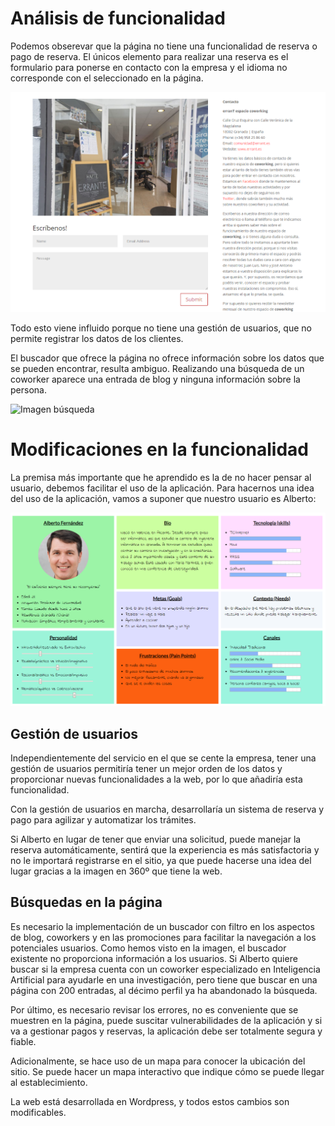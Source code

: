 # Análisis de funcionalidad

Podemos obserevar que la página no tiene una funcionalidad de reserva o pago de reserva. El únicos elemento
para realizar una reserva es el formulario para ponerse en contacto con la empresa y el idioma no corresponde
con el seleccionado en la página.

![Imagen reserva](Reserva.PNG)

Todo esto viene influido porque no tiene una gestión de usuarios, que no permite registrar los datos de los clientes.

El buscador que ofrece la página no ofrece información sobre los datos que se pueden encontrar, resulta ambiguo.
Realizando una búsqueda de un coworker aparece una entrada de blog y ninguna información sobre la persona.

![Imagen búsqueda](Búsqueda.PNG)

# Modificaciones en la funcionalidad

La premisa más importante que he aprendido es la de no hacer pensar al usuario, debemos facilitar el uso de la aplicación.
Para hacernos una idea del uso de la aplicación, vamos a suponer que nuestro usuario es Alberto:

![Imagen Alberto](Alberto.PNG)

## Gestión de usuarios

Independientemente del servicio en el que se cente la empresa, tener una gestión de usuarios permitiría tener un mejor orden de los datos y proporcionar nuevas funcionalidades a la web, por lo que añadiría esta funcionalidad.

Con la gestión de usuarios en marcha, desarrollaría un sistema de reserva y pago para agilizar y automatizar los trámites.

Si Alberto en lugar de tener que enviar una solicitud, puede manejar la reserva automáticamente, sentirá que la experiencia es más satisfactoria y no le importará registrarse en el sitio, ya que puede hacerse una idea del lugar gracias a la imagen en 360º que tiene la web.

## Búsquedas en la página

Es necesario la implementación de un buscador con filtro en los aspectos de blog, coworkers y en las promociones para facilitar la navegación a los potenciales usuarios.
Como hemos visto en la imagen, el buscador existente no proporciona información a los usuarios.  Si Alberto quiere buscar si la empresa cuenta con un coworker especializado en Inteligencia Artificial para ayudarle en una investigación, pero tiene que buscar en una página con 200 entradas, al décimo perfil ya ha abandonado la búsqueda.

Por último, es necesario revisar los errores, no es conveniente que se muestren en la página, puede suscitar vulnerabilidades de la aplicación y si va a gestionar pagos y reservas, la aplicación debe ser totalmente segura y fiable.

Adicionalmente, se hace uso de un mapa para conocer la ubicación del sitio. Se puede hacer un mapa interactivo que indique
cómo se puede llegar al establecimiento.

La web está desarrollada en Wordpress, y todos estos cambios son modificables.
